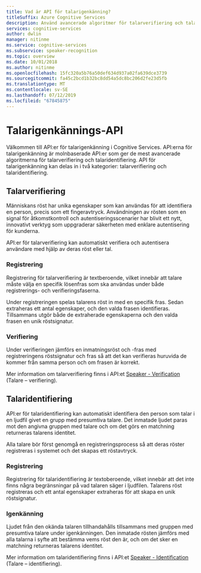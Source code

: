 ```yaml
---
title: Vad är API för talarigenkänning?
titleSuffix: Azure Cognitive Services
description: Använd avancerade algoritmer för talarverifiering och talaridentifiering med API för talarigenkänning i Cognitive Services.
services: cognitive-services
author: dwlin
manager: nitinme
ms.service: cognitive-services
ms.subservice: speaker-recognition
ms.topic: overview
ms.date: 10/01/2018
ms.author: nitinme
ms.openlocfilehash: 15fc320a5b76a50def634d937a02fa639dce3739
ms.sourcegitcommit: fa45c2bcd1b32bc8dd54a5dc8bc206d2fe23d5fb
ms.translationtype: MT
ms.contentlocale: sv-SE
ms.lasthandoff: 07/12/2019
ms.locfileid: "67845875"
---
```

# <a name="speaker-recognition-api"></a>Talarigenkännings-API

Välkommen till API:er för talarigenkänning i Cognitive Services. API:erna för talarigenkänning är molnbaserade API:er som ger de mest avancerade algoritmerna för talarverifiering och talaridentifiering. API för talarigenkänning kan delas in i två kategorier: talarverifiering och talaridentifiering.


## <a name="speaker-verification"></a>Talarverifiering

Människans röst har unika egenskaper som kan användas för att identifiera en person, precis som ett fingeravtryck.  Användningen av rösten som en signal för åtkomstkontroll och autentiseringsscenarier har blivit ett nytt, innovativt verktyg som uppgraderar säkerheten med enklare autentisering för kunderna.

API:er för talarverifiering kan automatiskt verifiera och autentisera användare med hjälp av deras röst eller tal.

### <a name="enrollment"></a>Registrering

Registrering för talarverifiering är textberoende, vilket innebär att talare måste välja en specifik lösenfras som ska användas under både registrerings- och verifieringsfaserna.

Under registreringen spelas talarens röst in med en specifik fras. Sedan extraheras ett antal egenskaper, och den valda frasen identifieras. Tillsammans utgör både de extraherade egenskaperna och den valda frasen en unik röstsignatur.

### <a name="verification"></a>Verifiering

Under verifieringen jämförs en inmatningsröst och -fras med registreringens röstsignatur och fras så att det kan verifieras huruvida de kommer från samma person och om frasen är korrekt.

Mer information om talarverifiering finns i API:et [Speaker - Verification](https://westus.dev.cognitive.microsoft.com/docs/services/563309b6778daf02acc0a508/operations/563309b7778daf06340c9652) (Talare – verifiering).

## <a name="speaker-identification"></a>Talaridentifiering

API:er för talaridentifiering kan automatiskt identifiera den person som talar i en ljudfil givet en grupp med presumtiva talare. Det inmatade ljudet paras mot den angivna gruppen med talare och om det görs en matchning returneras talarens identitet.

Alla talare bör först genomgå en registreringsprocess så att deras röster registreras i systemet och det skapas ett röstavtryck.


### <a name="enrollment"></a>Registrering

Registrering för talaridentifiering är textoberoende, vilket innebär att det inte finns några begränsningar på vad talaren säger i ljudfilen. Talarens röst registreras och ett antal egenskaper extraheras för att skapa en unik röstsignatur.


### <a name="recognition"></a>Igenkänning

Ljudet från den okända talaren tillhandahålls tillsammans med gruppen med presumtiva talare under igenkänningen. Den inmatade rösten jämförs med alla talarna i syfte att bestämma vems röst den är, och om det sker en matchning returneras talarens identitet.

Mer information om talaridentifiering finns i API:et [Speaker - Identification](https://westus.dev.cognitive.microsoft.com/docs/services/563309b6778daf02acc0a508/operations/5645c068e597ed22ec38f42e) (Talare – identifiering).
